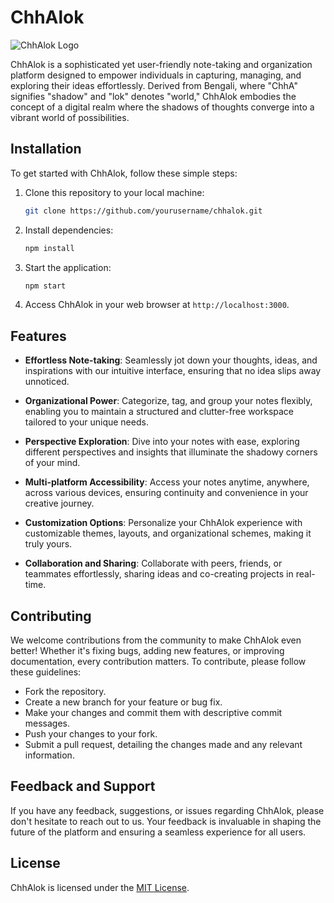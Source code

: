 # ChhAlok

![ChhAlok Logo](chhalok_logo.png)

ChhAlok is a sophisticated yet user-friendly note-taking and organization platform designed to empower individuals in capturing, managing, and exploring their ideas effortlessly. Derived from Bengali, where "ChhA" signifies "shadow" and "lok" denotes "world," ChhAlok embodies the concept of a digital realm where the shadows of thoughts converge into a vibrant world of possibilities.

## Installation

To get started with ChhAlok, follow these simple steps:

1. Clone this repository to your local machine:

    ```bash
    git clone https://github.com/yourusername/chhalok.git
    ```

2. Install dependencies:

    ```bash
    npm install
    ```

3. Start the application:

    ```bash
    npm start
    ```

4. Access ChhAlok in your web browser at `http://localhost:3000`.

## Features

- **Effortless Note-taking**: Seamlessly jot down your thoughts, ideas, and inspirations with our intuitive interface, ensuring that no idea slips away unnoticed.
  
- **Organizational Power**: Categorize, tag, and group your notes flexibly, enabling you to maintain a structured and clutter-free workspace tailored to your unique needs.

- **Perspective Exploration**: Dive into your notes with ease, exploring different perspectives and insights that illuminate the shadowy corners of your mind.

- **Multi-platform Accessibility**: Access your notes anytime, anywhere, across various devices, ensuring continuity and convenience in your creative journey.

- **Customization Options**: Personalize your ChhAlok experience with customizable themes, layouts, and organizational schemes, making it truly yours.

- **Collaboration and Sharing**: Collaborate with peers, friends, or teammates effortlessly, sharing ideas and co-creating projects in real-time.

## Contributing

We welcome contributions from the community to make ChhAlok even better! Whether it's fixing bugs, adding new features, or improving documentation, every contribution matters. To contribute, please follow these guidelines:

- Fork the repository.
- Create a new branch for your feature or bug fix.
- Make your changes and commit them with descriptive commit messages.
- Push your changes to your fork.
- Submit a pull request, detailing the changes made and any relevant information.

## Feedback and Support

If you have any feedback, suggestions, or issues regarding ChhAlok, please don't hesitate to reach out to us. Your feedback is invaluable in shaping the future of the platform and ensuring a seamless experience for all users.

## License

ChhAlok is licensed under the [MIT License](LICENSE).
